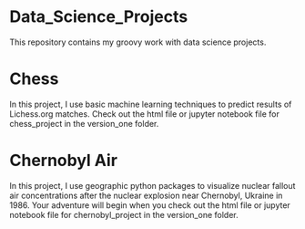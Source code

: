 # Data_Science_Projects

This repository contains my groovy work with data science projects.

# Chess 

In this project, I use basic machine learning techniques to predict results of Lichess.org matches. Check out the html file or jupyter notebook file for chess_project in the version_one folder. 

# Chernobyl Air 

In this project, I use geographic python packages to visualize nuclear fallout air concentrations after the nuclear 
explosion near Chernobyl, Ukraine in 1986. Your adventure will begin when you check out the html file or jupyter notebook file for chernobyl_project in the version_one folder. 
